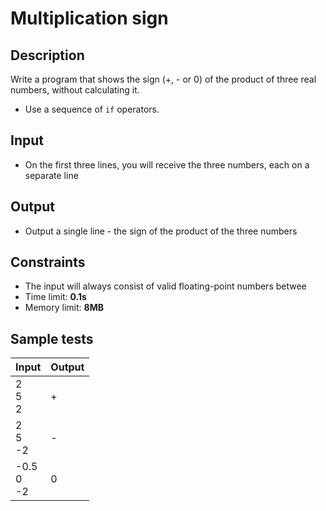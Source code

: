# Multiplication sign

## Description
Write a program that shows the sign (+, - or 0) of the product of three real numbers, without calculating it.
  -  Use a sequence of `if` operators.

## Input
- On the first three lines, you will receive the three numbers, each on a separate line

## Output
- Output a single line - the sign of the product of the three numbers

## Constraints
- The input will always consist of valid floating-point numbers betwee
- Time limit: **0.1s**
- Memory limit: **8MB**

## Sample tests

|     Input    |     Output     |
|--------------|--------------|
|2<br/>5<br/>2   |+               |
|2<br/>5<br/>-2  |-               |
|-0.5<br/>0<br/>-2|0            |